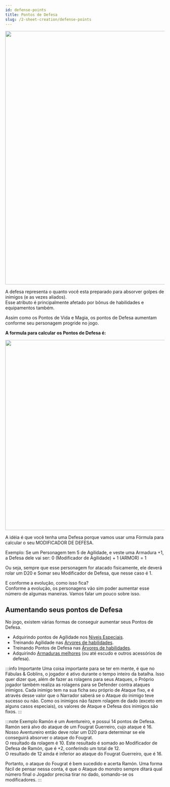 ```yaml
---
id: defense-points
title: Pontos de Defesa
slug: /2-sheet-creation/defense-points
---
```

<img src="https://fabulas-e-goblins-book.s3-us-west-2.amazonaws.com/criando-seu-personagem/pontos-de-defesa-01.png" width="800"/>

A defesa representa o quanto você esta preparado para absorver golpes de inimigos (e as vezes aliados). <br/>
Esse atributo é principalmente afetado por bônus de habilidades e equipamentos também.

Assim como os Pontos de Vida e Magia, os pontos de Defesa aumentam conforme seu personagem progride no jogo.

**A formula para calcular os Pontos de Defesa é:**

<img src="https://fabulas-e-goblins-book.s3-us-west-2.amazonaws.com/criando-seu-personagem/pontos-de-defesa-02.png" width="600"/>

A idéia é que você tenha uma Defesa porque vamos usar uma Fórmula para calcular o seu MODIFICADOR DE DEFESA.

Exemplo: Se um Personagem tem 5 de Agilidade, e veste uma Armadura +1, a Defesa dele vai ser:
0 (Modificador de Agilidade) + 1 (ARMOR) = 1

Ou seja, sempre que esse personagem for atacado fisicamente, ele deverá rolar um D20 e Somar seu Modificador de Defesa, que nesse caso é 1.

E conforme a evolução, como isso fica?<br/>
Conforme a evolução, os personagens vão sim poder aumentar esse número de algumas maneiras.
Vamos falar um pouco sobre isso.

## Aumentando seus pontos de Defesa

No jogo, existem várias formas de conseguir aumentar seus Pontos de Defesa.

- Adquirindo pontos de Agilidade nos [Níveis Especiais](/docs/7-game-rules/special-levels).
- Treinando Agilidade nas [Árvores de habilidades](/docs/4-classes/classes-introduction).
- Treinando Pontos de Defesa nas [Árvores de habilidades](/docs/4-classes/classes-introduction).
- Adquirindo [Armaduras melhores](/docs/9-appendix/types-of-armor) (ou até escudo e outros acessórios de defesa).

:::info Importante 
Uma coisa importante para se ter em mente, é que no Fábulas & Goblins, o jogador é ativo durante o tempo inteiro da batalha. Isso quer dizer que, além de fazer as rolagens para seus Ataques, o Próprio jogador também realiza as rolagens para se Defender contra ataques inimigos.
Cada inimigo tem na sua ficha seu próprio de Ataque fixo, e é através desse valor que o Narrador saberá se o Ataque do inimigo teve sucesso ou não.
Como os inimigos não fazem rolagem de dado (exceto em alguns casos especiais), os valores de Ataque e Defesa dos inimigos são fixos.
:::

:::note Exemplo
Ramón é um Aventureiro, e possui 14 pontos de Defesa.<br/>
Ramón será alvo do ataque de um Fougrat Guerreiro, cujo ataque é 16.<br/>
Nosso Aventureiro então deve rolar um D20 para determinar se ele conseguirá absorver o ataque do Fougrat.<br/>
O resultado da rolagem é 10. Este resultado é somado ao Modificador de Defesa de Ramón, que é +2, conferindo um total de 12.<br/>
O resultado de 12 ainda é inferior ao ataque do Fougrat Guerreiro, que é 16. <br/>

Portanto, o ataque do Fougrat é bem sucedido e acerta Ramón.
Uma forma fácil de pensar nessa conta, é que o Ataque do monstro sempre ditará qual número final o Jogador precisa tirar no dado, somando-se os modificadores.
:::
